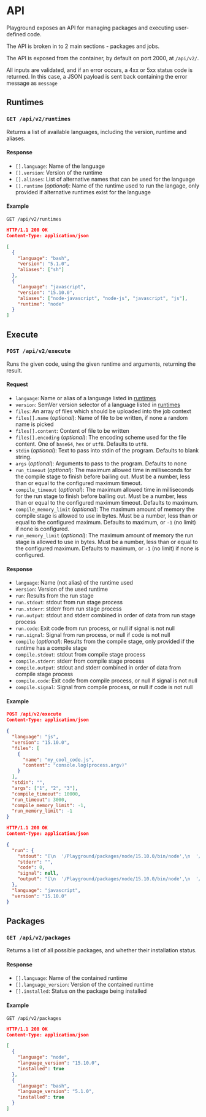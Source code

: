 # API

Playground exposes an API for managing packages and executing user-defined code.

The API is broken in to 2 main sections - packages and jobs.

The API is exposed from the container, by default on port 2000, at `/api/v2/`.

All inputs are validated, and if an error occurs, a 4xx or 5xx status code is returned.
In this case, a JSON payload is sent back containing the error message as `message`

## Runtimes

### `GET /api/v2/runtimes`

Returns a list of available languages, including the version, runtime and aliases.

#### Response

-   `[].language`: Name of the language
-   `[].version`: Version of the runtime
-   `[].aliases`: List of alternative names that can be used for the language
-   `[].runtime` (_optional_): Name of the runtime used to run the langage, only provided if alternative runtimes exist for the language

#### Example

```
GET /api/v2/runtimes
```

```json
HTTP/1.1 200 OK
Content-Type: application/json

[
  {
    "language": "bash",
    "version": "5.1.0",
    "aliases": ["sh"]
  },
  {
    "language": "javascript",
    "version": "15.10.0",
    "aliases": ["node-javascript", "node-js", "javascript", "js"],
    "runtime": "node"
  }
]
```

## Execute

### `POST /api/v2/execute`

Runs the given code, using the given runtime and arguments, returning the result.

#### Request

-   `language`: Name or alias of a language listed in [runtimes](#runtimes)
-   `version`: SemVer version selector of a language listed in [runtimes](#runtimes)
-   `files`: An array of files which should be uploaded into the job context
-   `files[].name` (_optional_): Name of file to be written, if none a random name is picked
-   `files[].content`: Content of file to be written
-   `files[].encoding` (_optional_): The encoding scheme used for the file content. One of `base64`, `hex` or `utf8`. Defaults to `utf8`.
-   `stdin` (_optional_): Text to pass into stdin of the program. Defaults to blank string.
-   `args` (_optional_): Arguments to pass to the program. Defaults to none
-   `run_timeout` (_optional_): The maximum allowed time in milliseconds for the compile stage to finish before bailing out. Must be a number, less than or equal to the configured maximum timeout.
-   `compile_timeout` (_optional_): The maximum allowed time in milliseconds for the run stage to finish before bailing out. Must be a number, less than or equal to the configured maximum timeout. Defaults to maximum.
-   `compile_memory_limit` (_optional_): The maximum amount of memory the compile stage is allowed to use in bytes. Must be a number, less than or equal to the configured maximum. Defaults to maximum, or `-1` (no limit) if none is configured.
-   `run_memory_limit` (_optional_): The maximum amount of memory the run stage is allowed to use in bytes. Must be a number, less than or equal to the configured maximum. Defaults to maximum, or `-1` (no limit) if none is configured.

#### Response

-   `language`: Name (not alias) of the runtime used
-   `version`: Version of the used runtime
-   `run`: Results from the run stage
-   `run.stdout`: stdout from run stage process
-   `run.stderr`: stderr from run stage process
-   `run.output`: stdout and stderr combined in order of data from run stage process
-   `run.code`: Exit code from run process, or null if signal is not null
-   `run.signal`: Signal from run process, or null if code is not null
-   `compile` (_optional_): Results from the compile stage, only provided if the runtime has a compile stage
-   `compile.stdout`: stdout from compile stage process
-   `compile.stderr`: stderr from compile stage process
-   `compile.output`: stdout and stderr combined in order of data from compile stage process
-   `compile.code`: Exit code from compile process, or null if signal is not null
-   `compile.signal`: Signal from compile process, or null if code is not null

#### Example

```json
POST /api/v2/execute
Content-Type: application/json

{
  "language": "js",
  "version": "15.10.0",
  "files": [
    {
      "name": "my_cool_code.js",
      "content": "console.log(process.argv)"
    }
  ],
  "stdin": "",
  "args": ["1", "2", "3"],
  "compile_timeout": 10000,
  "run_timeout": 3000,
  "compile_memory_limit": -1,
  "run_memory_limit": -1
}
```

```json
HTTP/1.1 200 OK
Content-Type: application/json

{
  "run": {
    "stdout": "[\n  '/Playground/packages/node/15.10.0/bin/node',\n  '/Playground/jobs/e87afa0d-6c2a-40b8-a824-ffb9c5c6cb64/my_cool_code.js',\n  '1',\n  '2',\n  '3'\n]\n",
    "stderr": "",
    "code": 0,
    "signal": null,
    "output": "[\n  '/Playground/packages/node/15.10.0/bin/node',\n  '/Playground/jobs/e87afa0d-6c2a-40b8-a824-ffb9c5c6cb64/my_cool_code.js',\n  '1',\n  '2',\n  '3'\n]\n"
  },
  "language": "javascript",
  "version": "15.10.0"
}
```

## Packages

### `GET /api/v2/packages`

Returns a list of all possible packages, and whether their installation status.

#### Response

-   `[].language`: Name of the contained runtime
-   `[].language_version`: Version of the contained runtime
-   `[].installed`: Status on the package being installed

#### Example

```
GET /api/v2/packages
```

```json
HTTP/1.1 200 OK
Content-Type: application/json

[
  {
    "language": "node",
    "language_version": "15.10.0",
    "installed": true
  },
  {
    "language": "bash",
    "language_version": "5.1.0",
    "installed": true
  }
]
```